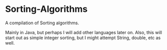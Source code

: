 Sorting-Algorithms
==================

A compilation of Sorting algorithms.

Mainly in Java, but perhaps I will add other languages later on.
Also, this will start out as simple integer sorting, but I might attempt String, double, etc as well.
